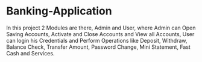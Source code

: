 # Banking-Application
In this project 2 Modules are there, Admin and User, where Admin can Open Saving Accounts, Activate and Close Accounts and View all Accounts, User can login his Credentials and Perform Operations like Deposit, Withdraw, Balance Check, Transfer Amount, Password Change, Mini Statement, Fast Cash and Services.
